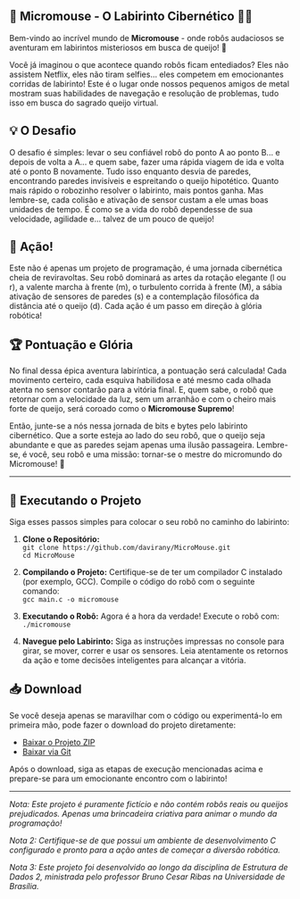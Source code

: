 ## **🧀 Micromouse - O Labirinto Cibernético 🤖🧠**

Bem-vindo ao incrível mundo de **Micromouse** - onde robôs audaciosos se aventuram em labirintos misteriosos em busca de queijo! 🧀

Você já imaginou o que acontece quando robôs ficam entediados? Eles não assistem Netflix, eles não tiram selfies... eles competem em emocionantes corridas de labirinto! Este é o lugar onde nossos pequenos amigos de metal mostram suas habilidades de navegação e resolução de problemas, tudo isso em busca do sagrado queijo virtual.

## 💡 O Desafio

O desafio é simples: levar o seu confiável robô do ponto A ao ponto B... e depois de volta a A... e quem sabe, fazer uma rápida viagem de ida e volta até o ponto B novamente. Tudo isso enquanto desvia de paredes, encontrando paredes invisíveis e espreitando o queijo hipotético. Quanto mais rápido o robozinho resolver o labirinto, mais pontos ganha. Mas lembre-se, cada colisão e ativação de sensor custam a ele umas boas unidades de tempo. É como se a vida do robô dependesse de sua velocidade, agilidade e... talvez de um pouco de queijo!

## 🤖 Ação!

Este não é apenas um projeto de programação, é uma jornada cibernética cheia de reviravoltas. Seu robô dominará as artes da rotação elegante (l ou r), a valente marcha à frente (m), o turbulento corrida à frente (M), a sábia ativação de sensores de paredes (s) e a contemplação filosófica da distância até o queijo (d). Cada ação é um passo em direção à glória robótica!

## 🏆 Pontuação e Glória

No final dessa épica aventura labiríntica, a pontuação será calculada! Cada movimento certeiro, cada esquiva habilidosa e até mesmo cada olhada atenta no sensor contarão para a vitória final. E, quem sabe, o robô que retornar com a velocidade da luz, sem um arranhão e com o cheiro mais forte de queijo, será coroado como o **Micromouse Supremo**!

Então, junte-se a nós nessa jornada de bits e bytes pelo labirinto cibernético. Que a sorte esteja ao lado do seu robô, que o queijo seja abundante e que as paredes sejam apenas uma ilusão passageira. Lembre-se, é você, seu robô e uma missão: tornar-se o mestre do micromundo do Micromouse! 🚀

---

## 🚀 Executando o Projeto

Siga esses passos simples para colocar o seu robô no caminho do labirinto:

1. **Clone o Repositório:**<br>
`git clone https://github.com/davirany/MicroMouse.git`<br>
`cd MicroMouse`


2. **Compilando o Projeto:**
Certifique-se de ter um compilador C instalado (por exemplo, GCC). Compile o código do robô com o seguinte comando: <br>
`gcc main.c -o micromouse`


3. **Executando o Robô:**
Agora é a hora da verdade! Execute o robô com:
`./micromouse`


4. **Navegue pelo Labirinto:**
Siga as instruções impressas no console para girar, se mover, correr e usar os sensores. Leia atentamente os retornos da ação e tome decisões inteligentes para alcançar a vitória.

## 📥 Download

Se você deseja apenas se maravilhar com o código ou experimentá-lo em primeira mão, pode fazer o download do projeto diretamente:

- [Baixar o Projeto ZIP](https://github.com/davirany/MicroMouse/archive/refs/heads/main.zip)
- [Baixar via Git](https://github.com/davirany/MicroMouse.git)

Após o download, siga as etapas de execução mencionadas acima e prepare-se para um emocionante encontro com o labirinto!

---

*Nota: Este projeto é puramente fictício e não contém robôs reais ou queijos prejudicados. Apenas uma brincadeira criativa para animar o mundo da programação!*

*Nota 2: Certifique-se de que possui um ambiente de desenvolvimento C configurado e pronto para a ação antes de começar a diversão robótica.*


*Nota 3: Este projeto foi desenvolvido ao longo da disciplina de Estrutura de Dados 2, ministrada pelo professor Bruno Cesar Ribas na Universidade de Brasília.*
